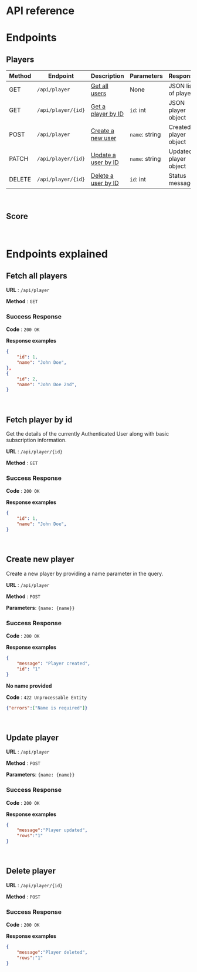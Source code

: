 # API reference

# Endpoints
## Players
| Method  | Endpoint            | Description                               | Parameters           | Response               |
|---------|---------------------|-------------------------------------------|----------------------|------------------------|
| GET     | `/api/player`       | [Get all users](#fetch-all-players)       | None                 | JSON list of players   |
| GET     | `/api/player/{id}`  | [Get a player by ID](#fetch-player-by-id) | `id`: int            | JSON player object     |
| POST    | `/api/player`       | [Create a new user](#create-new-player)   | `name`: string       | Created player object  |
| PATCH   | `/api/player/{id}`  | [Update a user by ID](#update-player)     | `name`: string       | Updated player object  |
| DELETE  | `/api/player/{id}`  | [Delete a user by ID](#delete-player)     | `id`: int            | Status message         |

<br>

## Score

<br>

# Endpoints explained

## Fetch all players 

**URL** : `/api/player`

**Method** : `GET`


### Success Response

**Code** : `200 OK`

**Response examples**

```json
{
    "id": 1,
    "name": "John Doe",
},
{
    "id": 2,
    "name": "John Doe 2nd",
}
```

<br>

## Fetch player by id

Get the details of the currently Authenticated User along with basic
subscription information.

**URL** : `/api/player/{id}`

**Method** : `GET`


### Success Response

**Code** : `200 OK`

**Response examples**

```json
{
    "id": 1,
    "name": "John Doe",
}
```

<br>

## Create new player

Create a new player by providing a name parameter in the query.

**URL** : `/api/player`

**Method** : `POST`

**Parameters**: `{name: {name}}`

### Success Response

**Code** : `200 OK`

**Response examples**

```json
{
    "message": "Player created",
    "id": "1"
}
```

**No name provided**

**Code** : `422 Unprocessable Entity`
```json
{"errors":["Name is required"]}
```

<br>

## Update player

**URL** : `/api/player`

**Method** : `POST`

**Parameters**: `{name: {name}}`

### Success Response

**Code** : `200 OK`

**Response examples**

```json
{
    "message":"Player updated",
    "rows":"1"
}
```
<br>

## Delete player

**URL** : `/api/player/{id}`

**Method** : `POST`

### Success Response

**Code** : `200 OK`

**Response examples**

```json
{
    "message":"Player deleted",
    "rows":"1"
}
```

